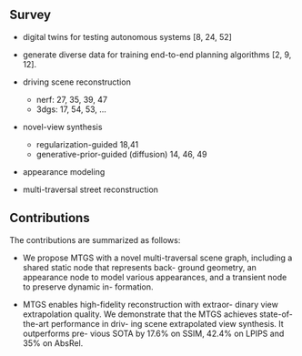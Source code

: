 
## Survey 

- digital twins for testing autonomous systems [8, 24, 52]
- generate diverse data for training end-to-end planning algorithms [2, 9, 12].

- driving scene reconstruction
  - nerf: 27, 35, 39, 47
  - 3dgs: 17, 54, 53, ...
  
- novel-view synthesis 
  - regularization-guided 18,41
  - generative-prior-guided (diffusion) 14, 46, 49

- appearance modeling
- multi-traversal street reconstruction


## Contributions

The contributions are summarized as follows:
- We propose MTGS with a novel multi-traversal scene
graph, including a shared static node that represents back-
ground geometry, an appearance node to model various
appearances, and a transient node to preserve dynamic in-
formation.  

- MTGS enables high-fidelity reconstruction with extraor-
dinary view extrapolation quality. We demonstrate that
the MTGS achieves state-of-the-art performance in driv-
ing scene extrapolated view synthesis. It outperforms pre-
vious SOTA by 17.6% on SSIM, 42.4% on LPIPS and
35% on AbsRel.

